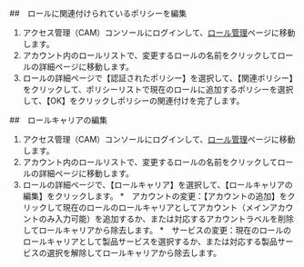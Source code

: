 ##　ロールに関連付けられているポリシーを編集
1. アクセス管理（CAM）コンソールにログインして、[ロール管理](https://console.cloud.tencent.com/cam/role)ページに移動します。
2. アカウント内のロールリストで、変更するロールの名前をクリックしてロールの詳細ページに移動します。
3. ロールの詳細ページで【認証されたポリシー】を選択して、【関連ポリシー】をクリックして、ポリシーリストで現在のロールに追加するポリシーを選択して、【OK】をクリックしポリシーの関連付けを完了します。 


 ##　ロールキャリアの編集
1. アクセス管理（CAM）コンソールにログインして、[ロール管理](https://console.cloud.tencent.com/cam/role)ページに移動します。
2. アカウント内のロールリストで、変更するロールの名前をクリックしてロールの詳細ページに移動します。
3. ロールの詳細ページで、【ロールキャリア】を選択して、【ロールキャリアの編集】をクリックします。 
 *　アカウントの変更：【アカウントの追加】をクリックして現在のロールのロールキャリアとしてアカウント（メインアカウントのみ入力可能）を追加するか、または対応するアカウントラベルを削除してロールキャリアから除去します。
 *　サービスの変更：現在のロールのロールキャリアとして製品サービスを選択するか、または対応する製品サービスの選択を解除してロールキャリアから除去します。 

